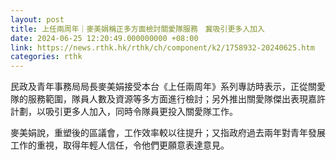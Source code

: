 ```yaml
---
layout: post
title: 上任兩周年｜麥美娟稱正多方面檢討關愛隊服務　冀吸引更多人加入
date: 2024-06-25 12:20:49.000000000 +08:00
link: https://news.rthk.hk/rthk/ch/component/k2/1758932-20240625.htm
categories: rthk
---
```


民政及青年事務局局長麥美娟接受本台《上任兩周年》系列專訪時表示，正從關愛隊的服務範圍，隊員人數及資源等多方面進行檢討；另外推出關愛隊傑出表現嘉許計劃，以吸引更多人加入，同時令隊員更投入關愛隊工作。

麥美娟說，重塑後的區議會，工作效率較以往提升；又指政府過去兩年對青年發展工作的重視，取得年輕人信任，令他們更願意表達意見。
